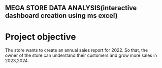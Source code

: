 
## MEGA STORE DATA ANALYSIS(interactive dashboard creation using ms excel) 
# Project objective
The store wants to create an annual sales report for 2022. So that, the owner of the store can understand their customers and grow more sales in 2023,2024.
